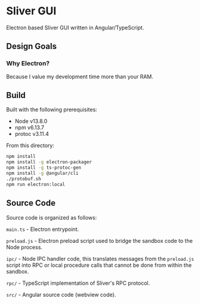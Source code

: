 # Sliver GUI

Electron based Sliver GUI written in Angular/TypeScript.

## Design Goals

### Why Electron?

Because I value my development time more than your RAM.

## Build

Built with the following prerequisites:

* Node v13.8.0
* npm v6.13.7
* protoc v3.11.4

From this directory:

```bash
npm install
npm install -g electron-packager
npm install -g ts-protoc-gen
npm install -g @angular/cli
./protobuf.sh
npm run electron:local
```

## Source Code

Source code is organized as follows:

`main.ts` - Electron entrypoint.

`preload.js` - Electron preload script used to bridge the sandbox code to the Node process.

`ipc/` - Node IPC handler code, this translates messages from the `preload.js` script into RPC or local procedure calls that cannot be done from within the sandbox.

`rpc/` - TypeScript implementation of Sliver's RPC protocol.

`src/` - Angular source code (webview code).
